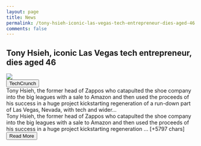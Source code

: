```yaml
---
layout: page
title: News
permalink: /tony-hsieh-iconic-las-vegas-tech-entrepreneur-dies-aged-46
comments: false
---
```


<div class="row">
<div class="col-12">
<h2>Tony Hsieh, iconic Las Vegas tech entrepreneur, dies aged 46</h2>
</div>
</div>
<div class="row">
<div class="col-12">
<img src="https://techcrunch.com/wp-content/uploads/2012/12/517619965_60_o.jpg?w=711">
</div>
</div>
<div class="row">
<div class="col-12 mt-2">
<button type="button" class="btn btn-outline-info">TechCrunch</button>
</div>
</div>
<div class="row">
<div class="col-12">
<div>Tony Hsieh, the former head of Zappos who catapulted the shoe company into the big leagues with a sale to Amazon and then used the proceeds of his success in a huge project kickstarting regeneration of a run-down part of Las Vegas, Nevada, with tech and wider…</div>
</div>
</div>
<div class="row">
<div class="col-12">
<div>Tony Hsieh, the former head of Zappos who catapulted the shoe company into the big leagues with a sale to Amazon and then used the proceeds of his success in a huge project kickstarting regeneration … [+5797 chars]</div>
</div>
</div>
<div class="row">
<div class="col-12 text-center">
<a href="http://techcrunch.com/2020/11/28/tony-hsieh-iconic-las-vegas-tech-entrepreneur-dies-aged-46/">
<button type="button" class="btn btn-info">Read More</button>
</a>
</div>
</div>
